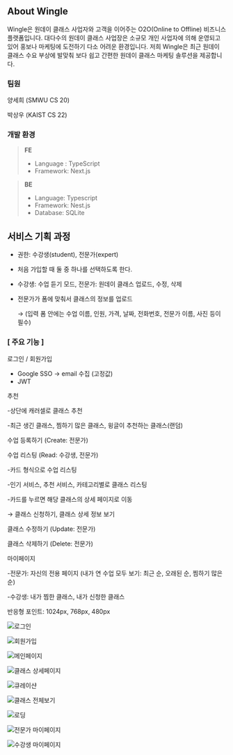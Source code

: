 ## About Wingle

Wingle은 원데이 클래스 사업자와 고객을 이어주는 O2O(Online to Offline) 비즈니스 플랫폼입니다. 대다수의 원데이 클래스 사업장은 소규모 개인 사업자에 의해 운영되고 있어 홍보나 마케팅에 도전하기 다소 어려운 환경입니다. 저희 Wingle은 최근 원데이 클래스 수요 부상에 발맞춰 보다 쉽고 간편한 원데이 클래스 마케팅 솔루션을 제공합니다. 

### 팀원

양세희 (SMWU CS 20)

박상우 (KAIST CS 22)

### 개발 환경

> **FE**
> 
> - Language : TypeScript
> - Framework: Next.js

> **BE**
> 
> - Language: Typescript
> - Framework: Nest.js
> - Database: SQLite

## 서비스 기획 과정

- 권한: 수강생(student), 전문가(expert)
- 처음 가입할 때 둘 중 하나를 선택하도록 한다.
- 수강생: 수업 듣기 모드, 전문가: 원데이 클래스 업로드, 수정, 삭제
- 전문가가 폼에 맞춰서 클래스의 정보를 업로드
    
    → (입력 폼 안에는 수업 이름, 인원, 가격, 날짜, 전화번호, 전문가 이름, 사진 등이 필수)
    

### [ 주요 기능 ]

로그인 / 회원가입

- Google SSO → email 수집 (고정값)
- JWT

추천

-상단에 캐러셀로 클래스 추천

-최근 생긴 클래스, 찜하기 많은 클래스, 윙글이 추천하는 클래스(랜덤)

수업 등록하기 (Create: 전문가)

수업 리스팅 (Read: 수강생, 전문가)

-카드 형식으로 수업 리스팅

-인기 서비스, 추천 서비스, 카테고리별로 클래스 리스팅

-카드를 누르면 해당 클래스의 상세 페이지로 이동 

→ 클래스 신청하기, 클래스 상세 정보 보기

클래스 수정하기 (Update: 전문가)

클래스 삭제하기 (Delete: 전문가)

마이페이지

-전문가: 자신의 전용 페이지 (내가 연 수업 모두 보기: 최근 순, 오래된 순, 찜하기 많은 순)

-수강생: 내가 찜한 클래스, 내가 신청한 클래스

반응형 포인트: 1024px, 768px, 480px



![로그인](public/assets/demo/signin.png)

![회원가입](public/assets/demo/signup.png)

![메인페이지](public/assets/demo/main.png)

![클래스 상세페이지](public/assets/demo/classdetail.png)

![큐레이샨](public/assets/demo/category.png)

![클래스 전체보기](public/assets/demo/showtotal.png)

![로딩](public/assets/demo/loading.png)

![전문가 마이페이지](public/assets/demo/expertmypage.png)

![수강생 마이페이지](public/assets/demo/studentmypage.png)
